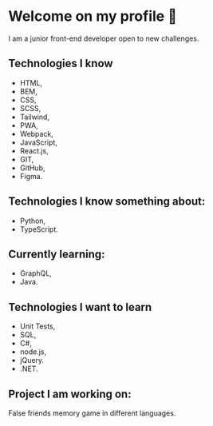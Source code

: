 # Welcome on my profile 👋

I am a junior front-end developer open to new challenges.

## Technologies I know

- HTML,
- BEM,
- CSS,
- SCSS,
- Tailwind,
- PWA,
- Webpack,
- JavaScript,
- React.js,
- GIT,
- GitHub,
- Figma.

## Technologies I know something about:

- Python,
- TypeScript.

## Currently learning:

- GraphQL,
- Java.

## Technologies I want to learn

- Unit Tests,
- SQL,
- C#,
- node.js,
- jQuery.
- .NET.


## Project I am working on:

False friends memory game in different languages.
